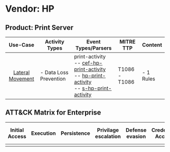 Vendor: HP
==========
Product: Print Server
---------------------
|                          Use-Case                           | Activity Types         | Event Types/Parsers                                                                                                                                                                                                                                           | MITRE TTP         | Content        |
|:-----------------------------------------------------------:| ---------------------- | ------------------------------------------------------------------------------------------------------------------------------------------------------------------------------------------------------------------------------------------------------------- | ----------------- | -------------- |
| [Lateral Movement](../UseCases/usecase_lateral_movement.md) | - Data Loss Prevention |  print-activity<br> -- [cef-hp-print-activity](../Parsers/parserContent_cef-hp-print-activity.md)<br> -- [hp-print-activity](../Parsers/parserContent_hp-print-activity.md)<br> -- [s-hp-print-activity](../Parsers/parserContent_s-hp-print-activity.md)<br> | T1086 - T1086<br> |  - 1 Rules<br> |

ATT&CK Matrix for Enterprise
----------------------------
| Initial Access | Execution | Persistence | Privilage escalation | Defense evasion | Credential Access | Discovery | Lateral Movement | Collection | Command and Control | Exfiltration | Impact |
| -------------- | --------- | ----------- | -------------------- | --------------- | ----------------- | --------- | ---------------- | ---------- | ------------------- | ------------ | ------ |
|                |           |             |                      |                 |                   |           |                  |            |                     |              |        |